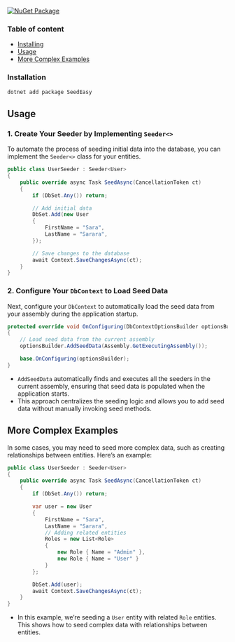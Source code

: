 [![NuGet Package](https://img.shields.io/nuget/v/SeedEasy)](https://www.nuget.org/packages/SeedEasy/)

### Table of content

- [Installing](#Installation)
- [Usage](#Usage)
- [More Complex Examples](#More-Complex-Examples)

### Installation

  ```bash
  dotnet add package SeedEasy
  ```

## Usage

### 1. Create Your Seeder by Implementing `Seeder<>`

To automate the process of seeding initial data into the database, you can implement the `Seeder<>` class for your
entities.

```csharp
public class UserSeeder : Seeder<User>
{
    public override async Task SeedAsync(CancellationToken ct)
    {
        if (DbSet.Any()) return;

        // Add initial data
        DbSet.Add(new User
        {
            FirstName = "Sara",
            LastName = "Sarara",
        });

        // Save changes to the database
        await Context.SaveChangesAsync(ct);
    }
}
```

### 2. Configure Your `DbContext` to Load Seed Data

Next, configure your `DbContext` to automatically load the seed data from your assembly during the application startup.

```csharp
protected override void OnConfiguring(DbContextOptionsBuilder optionsBuilder)
{
    // Load seed data from the current assembly
    optionsBuilder.AddSeedData(Assembly.GetExecutingAssembly());

    base.OnConfiguring(optionsBuilder);
}
```

- `AddSeedData` automatically finds and executes all the seeders in the current assembly, ensuring that seed data is
  populated when the application starts.
- This approach centralizes the seeding logic and allows you to add seed data without manually invoking seed methods.

## More Complex Examples

In some cases, you may need to seed more complex data, such as creating relationships between entities. Here’s an
example:

```csharp
public class UserSeeder : Seeder<User>
{
    public override async Task SeedAsync(CancellationToken ct)
    {
        if (DbSet.Any()) return;

        var user = new User
        {
            FirstName = "Sara",
            LastName = "Sarara",
            // Adding related entities
            Roles = new List<Role>
            {
                new Role { Name = "Admin" },
                new Role { Name = "User" }
            }
        };

        DbSet.Add(user);
        await Context.SaveChangesAsync(ct);
    }
}
```

- In this example, we’re seeding a `User` entity with related `Role` entities. This shows how to seed complex data with
  relationships between entities.
